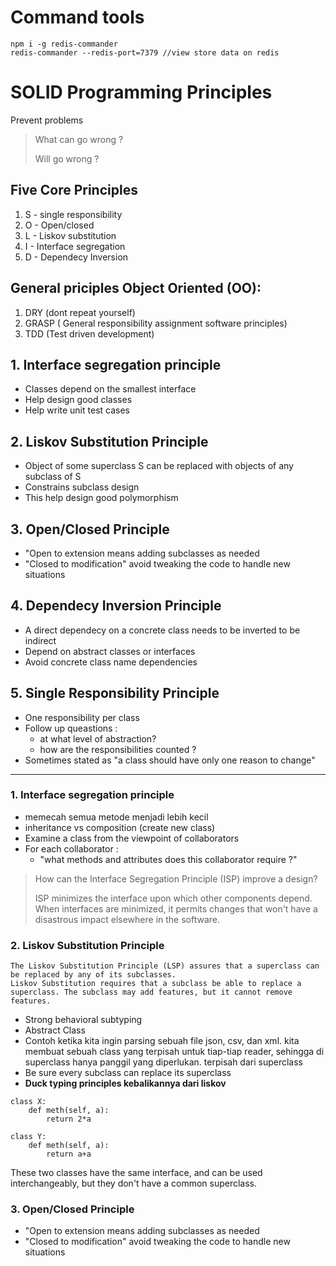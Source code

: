 # Command tools

```
npm i -g redis-commander
redis-commander --redis-port=7379 //view store data on redis
```

# SOLID Programming Principles

Prevent problems

> What can go wrong ?
>
> Will go wrong ?

## Five Core Principles

1. S - single responsibility
2. O - Open/closed
3. L - Liskov substitution
4. I - Interface segregation
5. D - Dependecy Inversion

## General priciples Object Oriented (OO):

1. DRY (dont repeat yourself)
2. GRASP ( General responsibility assignment software principles)
3. TDD (Test driven development)

## 1. Interface segregation principle

-   Classes depend on the smallest interface
-   Help design good classes
-   Help write unit test cases

## 2. Liskov Substitution Principle

-   Object of some superclass S can be replaced with objects of any subclass of S
-   Constrains subclass design
-   This help design good polymorphism

## 3. Open/Closed Principle

-   "Open to extension means adding subclasses as needed
-   "Closed to modification" avoid tweaking the code to handle new situations

## 4. Dependecy Inversion Principle

-   A direct dependecy on a concrete class needs to be inverted to be indirect
-   Depend on abstract classes or interfaces
-   Avoid concrete class name dependencies

## 5. Single Responsibility Principle

-   One responsibility per class
-   Follow up queastions :
    -   at what level of abstraction?
    -   how are the responsibilities counted ?
-   Sometimes stated as "a class should have only one reason to change"

---

### 1. Interface segregation principle

-   memecah semua metode menjadi lebih kecil
-   inheritance vs composition (create new class)
-   Examine a class from the viewpoint of collaborators
-   For each collaborator :
    -   "what methods and attributes does this collaborator require ?"

> How can the Interface Segregation Principle (ISP) improve a design?
>
> ISP minimizes the interface upon which other components depend.
> When interfaces are minimized, it permits changes that won't have a disastrous impact elsewhere in the software.

### 2. Liskov Substitution Principle

    The Liskov Substitution Principle (LSP) assures that a superclass can be replaced by any of its subclasses.
    Liskov Substitution requires that a subclass be able to replace a superclass. The subclass may add features, but it cannot remove features.

-   Strong behavioral subtyping
-   Abstract Class
-   Contoh ketika kita ingin parsing sebuah file json, csv, dan xml. kita membuat sebuah class yang terpisah untuk tiap-tiap reader, sehingga di superclass hanya panggil yang diperlukan. terpisah dari superclass
-   Be sure every subclass can replace its superclass
-   **Duck typing principles kebalikannya dari liskov**

```
class X:
    def meth(self, a):
        return 2*a

class Y:
    def meth(self, a):
        return a+a
```

These two classes have the same interface, and can be used interchangeably, but they don't have a common superclass.

### 3. Open/Closed Principle

-   "Open to extension means adding subclasses as needed
-   "Closed to modification" avoid tweaking the code to handle new situations


